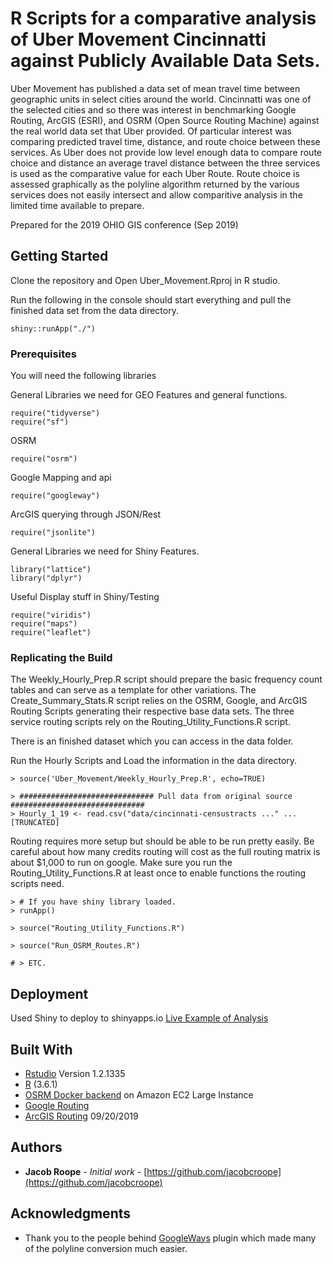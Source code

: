 # R Scripts for a comparative analysis of Uber Movement Cincinnatti against Publicly Available Data Sets. 

Uber Movement has published a data set of mean travel time between geographic units in select cities around the world. Cincinnatti was one of the selected cities and so there was interest in benchmarking Google Routing, ArcGIS (ESRI), and OSRM (Open Source Routing Machine) against the real world data set that Uber provided. Of particular interest was comparing predicted travel time, distance, and route choice between these services. As Uber does not provide low level enough data to compare route choice and distance an average travel distance between the three services is used as the comparative value for each Uber Route. Route choice is assessed graphically as the polyline algorithm returned by the various services does not easily intersect and allow comparitive analysis in the limited time available to prepare. 

Prepared for the 2019 OHIO GIS conference (Sep 2019)

## Getting Started

Clone the repository and Open Uber_Movement.Rproj in R studio. 

Run the following in the console should start everything and pull the finished data set from the data directory.  
``` 
shiny::runApp("./")
```

### Prerequisites


You will need the following libraries

General Libraries we need for GEO Features and general functions.
```
require("tidyverse")
require("sf")
```
OSRM
```
require("osrm")
```
Google Mapping and api
```
require("googleway")
```
ArcGIS querying through JSON/Rest
```
require("jsonlite")
```
General Libraries we need for Shiny Features.
```
library("lattice")
library("dplyr")
```

Useful Display stuff in Shiny/Testing
```
require("viridis")
require("maps")
require("leaflet")

```

### Replicating the Build


The Weekly_Hourly_Prep.R script should prepare the basic frequency count tables and can serve as a template for other variations. 
The Create_Summary_Stats.R script relies on the OSRM, Google, and ArcGIS Routing Scripts generating their respective base data sets. 
The three service routing scripts rely on the Routing_Utility_Functions.R script. 

There is an finished dataset which you can access in the data folder. 


Run the Hourly Scripts and Load the information in the data directory. 
```
> source('Uber_Movement/Weekly_Hourly_Prep.R', echo=TRUE)

> ############################## Pull data from original source ##############################
> Hourly_1_19 <- read.csv("data/cincinnati-censustracts ..." ... [TRUNCATED] 

```
Routing requires more setup but should be able to be run pretty easily. 
Be careful about how many credits routing will cost as the full routing matrix is about $1,000 to run on google. 
Make sure you run the Routing_Utility_Functions.R at least once to enable functions the routing scripts need. 

```
> # If you have shiny library loaded. 
> runApp()

> source("Routing_Utility_Functions.R")

> source("Run_OSRM_Routes.R")

# > ETC. 
```

## Deployment

Used Shiny to deploy to shinyapps.io
[Live Example of Analysis](https://jacobcroope.shinyapps.io/Uber_Movement_Cincinnati/)

## Built With

* [Rstudio](https://rstudio.com/) Version 1.2.1335
* [R](https://www.r-project.org/about.html) (3.6.1)
* [OSRM Docker backend](http://project-osrm.org/) on Amazon EC2 Large Instance
* [Google Routing](https://cloud.google.com/maps-platform/routes/) 
* [ArcGIS Routing](https://developers.arcgis.com/documentation/core-concepts/rest-api/) 09/20/2019

## Authors

* **Jacob Roope** - *Initial work* - [https://github.com/jacobcroope](https://github.com/jacobcroope)

## Acknowledgments

* Thank you to the people behind [GoogleWays](https://github.com/SymbolixAU/googleway) plugin which made many of the polyline conversion much easier. 
